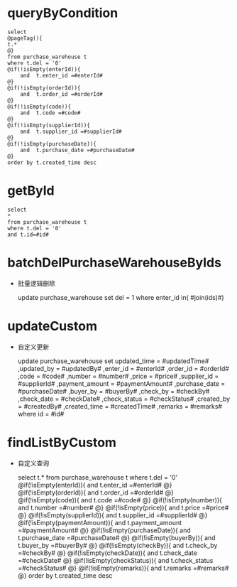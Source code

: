 queryByCondition
===


    select 
    @pageTag(){
    t.*
    @}
    from purchase_warehouse t
    where t.del = '0'  
    @if(!isEmpty(enterId)){
        and  t.enter_id =#enterId#
    @}
    @if(!isEmpty(orderId)){
        and  t.order_id =#orderId#
    @}
    @if(!isEmpty(code)){
        and  t.code =#code#
    @}
    @if(!isEmpty(supplierId)){
        and  t.supplier_id =#supplierId#
    @}
    @if(!isEmpty(purchaseDate)){
        and  t.purchase_date =#purchaseDate#
    @}
    order by t.created_time desc
    
    
    
getById
===

    select
    *
    from purchase_warehouse t
    where t.del = '0'
    and t.id=#id#



batchDelPurchaseWarehouseByIds
===

* 批量逻辑删除

    update purchase_warehouse set del = 1 where enter_id  in( #join(ids)#)
    


updateCustom
===

* 自定义更新

    update purchase_warehouse 
    set 
        updated_time = #updatedTime#
        ,updated_by = #updatedBy#
                ,enter_id = #enterId#
                ,order_id = #orderId#
                ,code = #code#
                ,number = #number#
                ,price = #price#
                ,supplier_id = #supplierId#
                ,payment_amount = #paymentAmount#
                ,purchase_date = #purchaseDate#
                ,buyer_by = #buyerBy#
                ,check_by = #checkBy#
                ,check_date = #checkDate#
                ,check_status = #checkStatus#
                ,created_by = #createdBy#
                ,created_time = #createdTime#
                ,remarks = #remarks#
    where id  = #id#
    
    
    
findListByCustom
===

* 自定义查询


    select 
    t.*
    from purchase_warehouse t
    where t.del = '0'  
    @if(!isEmpty(enterId)){
        and  t.enter_id =#enterId#
    @}
    @if(!isEmpty(orderId)){
        and  t.order_id =#orderId#
    @}
    @if(!isEmpty(code)){
        and  t.code =#code#
    @}
    @if(!isEmpty(number)){
        and  t.number =#number#
    @}
    @if(!isEmpty(price)){
        and  t.price =#price#
    @}
    @if(!isEmpty(supplierId)){
        and  t.supplier_id =#supplierId#
    @}
    @if(!isEmpty(paymentAmount)){
        and  t.payment_amount =#paymentAmount#
    @}
    @if(!isEmpty(purchaseDate)){
        and  t.purchase_date =#purchaseDate#
    @}
    @if(!isEmpty(buyerBy)){
        and  t.buyer_by =#buyerBy#
    @}
    @if(!isEmpty(checkBy)){
        and  t.check_by =#checkBy#
    @}
    @if(!isEmpty(checkDate)){
        and  t.check_date =#checkDate#
    @}
    @if(!isEmpty(checkStatus)){
        and  t.check_status =#checkStatus#
    @}
    @if(!isEmpty(remarks)){
        and  t.remarks =#remarks#
    @}
    order by t.created_time desc